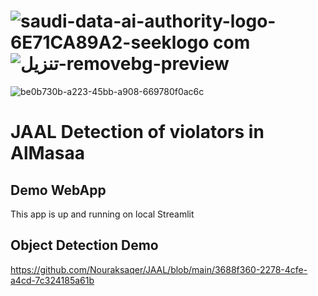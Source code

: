 
# ![saudi-data-ai-authority-logo-6E71CA89A2-seeklogo com](https://github.com/shahadalboti/JAAL/assets/109031327/0591f702-9ed9-49a0-b24d-198741266dd6) ![تنزيل-removebg-preview](https://github.com/shahadalboti/JAAL/assets/109031327/2ae0e5b5-a5a9-4ca5-855e-1fbd9596c060)

![be0b730b-a223-45bb-a908-669780f0ac6c](https://github.com/shahadalboti/JAAL/assets/109031327/d92f66ae-9ce9-4f7d-b6fa-d8cb34ad89a8)

# JAAL Detection of violators in AlMasaa 


## Demo WebApp

This app is up and running on local Streamlit 


##  Object Detection Demo

https://github.com/Nouraksaqer/JAAL/blob/main/3688f360-2278-4cfe-a4cd-7c324185a61b
